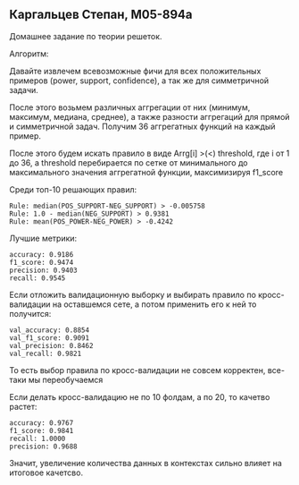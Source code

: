 ## Каргальцев Степан,  М05-894а

Домашнее задание по теории решеток.

Алгоритм:

Давайте извлечем всевозможные фичи для всех положительных примеров (power, support, confidence), 
а так же для симметричной задачи.

После этого возьмем различных аггрегации от них (минимум, максимум, медиана, среднее), а также
разности аггрегаций для прямой и симметричной задач. Получим 36 аггрегатных функций на каждый пример.

После этого будем искать правило в виде Arrg[i] >(<) threshold, где i от 1 до 36, а threshold перебирается 
по сетке от минимального до максимального значения аггрегатной функции, максимизируя f1_score

Среди топ-10 решающих правил:

```
Rule: median(POS_SUPPORT-NEG_SUPPORT) > -0.005758
Rule: 1.0 - median(NEG_SUPPORT) > 0.9381
Rule: mean(POS_POWER-NEG_POWER) > -0.4242
```

Лучшие метрики:

```
accuracy: 0.9186
f1_score: 0.9474
precision: 0.9403
recall: 0.9545
```

Если отложить валидационную выборку и выбирать правило по кросс-валидации на оставшемся сете, а потом применить его к ней то получится:

```
val_accuracy: 0.8854
val_f1_score: 0.9091
val_precision: 0.8462
val_recall: 0.9821
```

То есть выбор правила по кросс-валидации не совсем корректен, все-таки мы переобучаемся


Если делать кросс-валидацию не по 10 фолдам, а по 20, то качетво растет:
```
accuracy: 0.9767
f1_score: 0.9841
recall: 1.0000
precision: 0.9688
```

Значит, увеличение количества данных в контекстах сильно влияет на итоговое качетсво.
